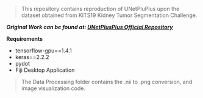 > This repository contains reproduction of UNetPluPlus upon the dataset obtained from KITS19 Kidney Tumor Segmentation Challenge.

***Original Work can be found at: <a href = "https://github.com/MrGiovanni/UNetPlusPlus"> UNetPlusPlus Official Repository </a>***


**Requirements**
- tensorflow-gpu==1.4.1
- keras==2.2.2
- pydot
- Fiji Desktop Application
> The Data Processing folder contains the .nii to .png conversion, and image visualization code.
